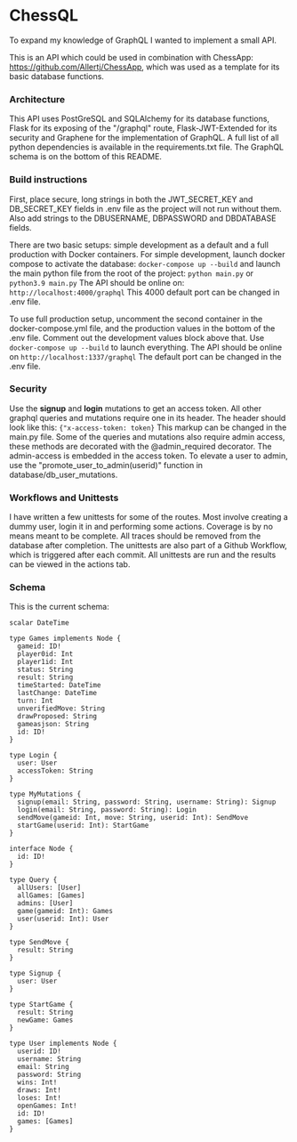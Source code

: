 # ChessQL
To expand my knowledge of GraphQL I wanted to implement a small API.

This is an API which could be used in combination with ChessApp: https://github.com/Allertj/ChessApp, which was used as a template for its basic database functions. 

### Architecture
This API uses PostGreSQL and SQLAlchemy for its database functions, Flask for its exposing of the "/graphql" route, Flask-JWT-Extended for its security and Graphene for the implementation of GraphQL. A full list of all python dependencies is available in the requirements.txt file. The GraphQL schema is on the bottom of this README. 

### Build instructions
First, place secure, long strings in both the JWT_SECRET_KEY and DB_SECRET_KEY fields in .env file as the project will not run without them. Also add strings to the DBUSERNAME, DBPASSWORD and DBDATABASE fields. 

There are two basic setups: simple development as a default and a full production with Docker containers. For simple development, launch docker compose to activate the database:
```docker-compose up --build``` and launch the main python file from the root of the project: ```python main.py``` or ```python3.9 main.py``` The API should be online on: ```http://localhost:4000/graphql``` This 4000 default port can be changed in .env file. 

To use full production setup, uncomment the second container in the docker-compose.yml file, and the production values in the bottom of the .env file. Comment out the development values block above that. Use ```docker-compose up --build``` to launch everything. The API should be online on ```http://localhost:1337/graphql``` The default port can be changed in the 
.env file. 

### Security
Use the **signup** and **login** mutations to get an access token. All other graphql queries and mutations require one in its header. The header should look like this: ```{"x-access-token: token}``` This markup can be changed in the main.py file. Some of the queries and mutations also require admin access, these methods are decorated with the @admin_required decorator. The admin-access is embedded in the access token. To elevate a user to admin, use the "promote_user_to_admin(userid)" function in database/db_user_mutations.            

### Workflows and Unittests
I have written a few unittests for some of the routes. Most involve creating a dummy user, login it in and performing some actions. Coverage is by no means meant to be complete. All traces should be removed from the database after completion. The unittests are also part of a Github Workflow, which is triggered after each commit. All unittests are run and the results can be viewed in the actions tab. 

### Schema
This is the current schema:

```
scalar DateTime

type Games implements Node {
  gameid: ID!
  player0id: Int
  player1id: Int
  status: String
  result: String
  timeStarted: DateTime
  lastChange: DateTime
  turn: Int
  unverifiedMove: String
  drawProposed: String
  gameasjson: String
  id: ID!
}

type Login {
  user: User
  accessToken: String
}

type MyMutations {
  signup(email: String, password: String, username: String): Signup
  login(email: String, password: String): Login
  sendMove(gameid: Int, move: String, userid: Int): SendMove
  startGame(userid: Int): StartGame
}

interface Node {
  id: ID!
}

type Query {
  allUsers: [User]
  allGames: [Games]
  admins: [User]
  game(gameid: Int): Games
  user(userid: Int): User
}

type SendMove {
  result: String
}

type Signup {
  user: User
}

type StartGame {
  result: String
  newGame: Games
}

type User implements Node {
  userid: ID!
  username: String
  email: String
  password: String
  wins: Int!
  draws: Int!
  loses: Int!
  openGames: Int!
  id: ID!
  games: [Games]
}
```